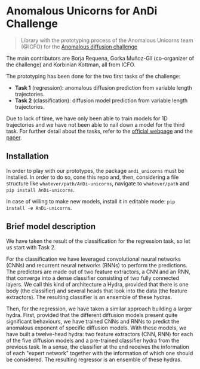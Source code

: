 # Anomalous Unicorns for AnDi Challenge
> Library with the prototyping process of the Anomalous Unicorns team (@ICFO) for the <a href='http://www.andi-challenge.org/'>Anomalous diffusion challenge</a>


The main contributors are Borja Requena, Gorka Muñoz-Gil (co-organizer of the challenge) and Korbinian Kottman, all from ICFO.

The prototyping has been done for the two first tasks of the challenge:
- **Task 1** (regression): anomalous diffusion prediction from variable length trajectories. 
- **Task 2** (classification): diffusion model prediction from variable length trajectories. 

Due to lack of time, we have only been able to train models for 1D trajectories and we have not been able to nail down a model for the third task. For further detail about the tasks, refer to the [official webpage](http://www.andi-challenge.org/) and the [paper](https://arxiv.org/pdf/2003.12036.pdf). 

## Installation

In order to play with our prototypes, the package `andi_unicorns` must be installed. In order to do so, cone this repo and, then, considering a file structure like `whatever/path/AnDi-unicorns`, navigate to `whatever/path` and `pip install AnDi-unicorns`. 

In case of willing to make new models, install it in editable mode: `pip install -e AnDi-unicorns`.

## Brief model description

We have taken the result of the classification for the regression task, so let us start with Task 2.

For the classification we have leveraged convolutional neural networks (CNNs) and recurrent neural networks (RNNs) to perform the predictions. The predictors are made out of two feature extractors, a CNN and an RNN, that converge into a dense classifier consisting of two fully connected layers. We call this kind of architecture a Hydra, provided that there is one body (the classifier) and several heads that look into the data (the feature extractors). The resulting classifier is an ensemble of these hydras. 

Then, for the regression, we have taken a similar approach building a larger hydra. First, provided that the different diffusion models present quite significant behaviours, we have trained CNNs and RNNs to predict the anomalous exponent of specific diffusion models. With these models, we have built a twelve-head hydra: two feature extractors (CNN, RNN) for each of the five diffusion models and a pre-trained classifier hydra from the previous task. In a sense, the classifier at the end receives the information of each "expert network" together with the information of which one should be considered. The resulting regressor is an ensemble of these hydras.
